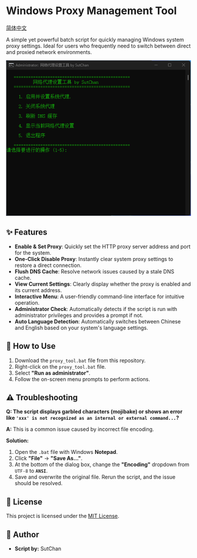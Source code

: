 # Windows Proxy Management Tool

[简体中文](README_zh-CN.md)

A simple yet powerful batch script for quickly managing Windows system proxy settings. Ideal for users who frequently need to switch between direct and proxied network environments.

![Screenshot of the tool](screenshot.png)

## ✨ Features

*   **Enable & Set Proxy**: Quickly set the HTTP proxy server address and port for the system.
*   **One-Click Disable Proxy**: Instantly clear system proxy settings to restore a direct connection.
*   **Flush DNS Cache**: Resolve network issues caused by a stale DNS cache.
*   **View Current Settings**: Clearly display whether the proxy is enabled and its current address.
*   **Interactive Menu**: A user-friendly command-line interface for intuitive operation.
*   **Administrator Check**: Automatically detects if the script is run with administrator privileges and provides a prompt if not.
*   **Auto Language Detection**: Automatically switches between Chinese and English based on your system's language settings.

## 🚀 How to Use

1.  Download the `proxy_tool.bat` file from this repository.
2.  Right-click on the `proxy_tool.bat` file.
3.  Select **"Run as administrator"**.
4.  Follow the on-screen menu prompts to perform actions.

## ⚠️ Troubleshooting

**Q: The script displays garbled characters (mojibake) or shows an error like `'xxx' is not recognized as an internal or external command...`?**

**A:** This is a common issue caused by incorrect file encoding.

**Solution:**
1.  Open the `.bat` file with Windows **Notepad**.
2.  Click **"File"** -> **"Save As..."**.
3.  At the bottom of the dialog box, change the **"Encoding"** dropdown from `UTF-8` to **`ANSI`**.
4.  Save and overwrite the original file. Rerun the script, and the issue should be resolved.

## 📜 License

This project is licensed under the [MIT License](LICENSE).

## 👤 Author

*   **Script by:** SutChan